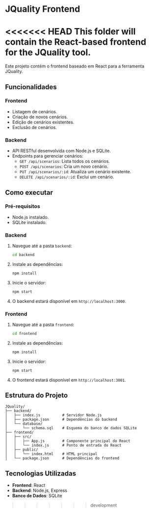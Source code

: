 # JQuality Frontend

<<<<<<< HEAD
This folder will contain the React-based frontend for the JQuality tool.
=======
Este projeto contém o frontend baseado em React para a ferramenta JQuality.

## Funcionalidades

### Frontend
- Listagem de cenários.
- Criação de novos cenários.
- Edição de cenários existentes.
- Exclusão de cenários.

### Backend
- API RESTful desenvolvida com Node.js e SQLite.
- Endpoints para gerenciar cenários:
  - `GET /api/scenarios`: Lista todos os cenários.
  - `POST /api/scenarios`: Cria um novo cenário.
  - `PUT /api/scenarios/:id`: Atualiza um cenário existente.
  - `DELETE /api/scenarios/:id`: Exclui um cenário.

## Como executar

### Pré-requisitos
- Node.js instalado.
- SQLite instalado.

### Backend
1. Navegue até a pasta `backend`:
   ```bash
   cd backend
   ```
2. Instale as dependências:
   ```bash
   npm install
   ```
3. Inicie o servidor:
   ```bash
   npm start
   ```
4. O backend estará disponível em `http://localhost:3000`.

### Frontend
1. Navegue até a pasta `frontend`:
   ```bash
   cd frontend
   ```
2. Instale as dependências:
   ```bash
   npm install
   ```
3. Inicie o servidor:
   ```bash
   npm start
   ```
4. O frontend estará disponível em `http://localhost:3001`.

## Estrutura do Projeto

```
JQuality/
├── backend/
│   ├── index.js          # Servidor Node.js
│   ├── package.json      # Dependências do backend
│   └── database/
│       └── schema.sql    # Esquema do banco de dados SQLite
├── frontend/
│   ├── src/
│   │   ├── App.js        # Componente principal do React
│   │   └── index.js      # Ponto de entrada do React
│   ├── public/
│   │   └── index.html    # HTML principal
│   └── package.json      # Dependências do frontend
```

## Tecnologias Utilizadas
- **Frontend**: React
- **Backend**: Node.js, Express
- **Banco de Dados**: SQLite
>>>>>>> development
